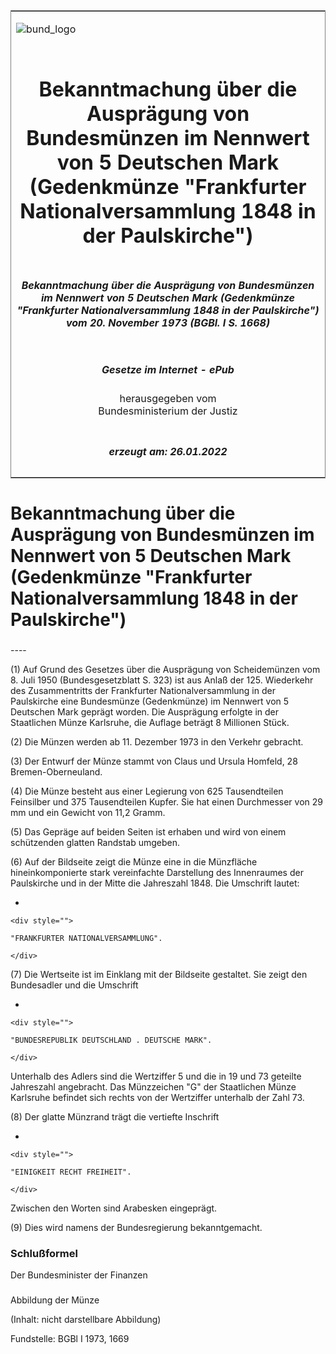 <span id="DECKBLATT.html"></span>

<table border="0" frame="border" width="100%">

<tr valign="top">

<td align="left">

![bund\_logo](BfJ_2021_Web_de_de.gif)

</td>

<td align="right">

 

</td>

</tr>

<tr align="center" valign="middle">

<td colspan="2">

# Bekanntmachung über die Ausprägung von Bundesmünzen im Nennwert von 5 Deutschen Mark (Gedenkmünze "Frankfurter Nationalversammlung 1848 in der Paulskirche")

</td>

</tr>

<tr align="center" valign="middle">

<td colspan="2">

##### Bekanntmachung über die Ausprägung von Bundesmünzen im Nennwert von 5 Deutschen Mark (Gedenkmünze "Frankfurter Nationalversammlung 1848 in der Paulskirche") vom 20. November 1973 (BGBl. I S. 1668)

</td>

</tr>

<tr align="center" valign="middle">

<td colspan="2">

  
  

##### Gesetze im Internet - ePub  
  
herausgegeben vom  
Bundesministerium der Justiz

</td>

</tr>

<tr align="center" valign="bottom">

<td colspan="2">

  
  

##### erzeugt am: 26.01.2022

</td>

</tr>

</table>

<span id="BJNR016680973.html"></span>

# Bekanntmachung über die Ausprägung von Bundesmünzen im Nennwert von 5 Deutschen Mark (Gedenkmünze "Frankfurter Nationalversammlung 1848 in der Paulskirche")

<span id="BJNR016680973BJNE000100307.html"></span>

###   
\----

<div>

<div class="jnhtml">

<div>

<div class="jurAbsatz">

(1) Auf Grund des Gesetzes über die Ausprägung von Scheidemünzen vom 8.
Juli 1950 (Bundesgesetzblatt S. 323) ist aus Anlaß der 125. Wiederkehr
des Zusammentritts der Frankfurter Nationalversammlung in der
Paulskirche eine Bundesmünze (Gedenkmünze) im Nennwert von 5 Deutschen
Mark geprägt worden. Die Ausprägung erfolgte in der Staatlichen Münze
Karlsruhe, die Auflage beträgt 8 Millionen Stück.

</div>

<div class="jurAbsatz">

(2) Die Münzen werden ab 11. Dezember 1973 in den Verkehr gebracht.

</div>

<div class="jurAbsatz">

(3) Der Entwurf der Münze stammt von Claus und Ursula Homfeld, 28
Bremen-Oberneuland.

</div>

<div class="jurAbsatz">

(4) Die Münze besteht aus einer Legierung von 625 Tausendteilen
Feinsilber und 375 Tausendteilen Kupfer. Sie hat einen Durchmesser von
29 mm und ein Gewicht von 11,2 Gramm.

</div>

<div class="jurAbsatz">

(5) Das Gepräge auf beiden Seiten ist erhaben und wird von einem
schützenden glatten Randstab umgeben.

</div>

<div class="jurAbsatz">

(6) Auf der Bildseite zeigt die Münze eine in die Münzfläche
hineinkomponierte stark vereinfachte Darstellung des Innenraumes der
Paulskirche und in der Mitte die Jahreszahl 1848. Die Umschrift lautet:

  - 
    
    <div style="">
    
    "FRANKFURTER NATIONALVERSAMMLUNG".
    
    </div>

</div>

<div class="jurAbsatz">

(7) Die Wertseite ist im Einklang mit der Bildseite gestaltet. Sie zeigt
den Bundesadler und die Umschrift

  - 
    
    <div style="">
    
    "BUNDESREPUBLIK DEUTSCHLAND . DEUTSCHE MARK".
    
    </div>

Unterhalb des Adlers sind die Wertziffer 5 und die in 19 und 73 geteilte
Jahreszahl angebracht. Das Münzzeichen "G" der Staatlichen Münze
Karlsruhe befindet sich rechts von der Wertziffer unterhalb der Zahl 73.

</div>

<div class="jurAbsatz">

(8) Der glatte Münzrand trägt die vertiefte Inschrift

  - 
    
    <div style="">
    
    "EINIGKEIT RECHT FREIHEIT".
    
    </div>

Zwischen den Worten sind Arabesken eingeprägt.

</div>

<div class="jurAbsatz">

(9) Dies wird namens der Bundesregierung bekanntgemacht.

</div>

</div>

</div>

</div>

<span id="BJNR016680973BJNE000200307.html"></span>

### Schlußformel  

<div>

<div class="jnhtml">

<div>

<div class="jurAbsatz">

<span class="SP">Der Bundesminister der Finanzen</span>

</div>

</div>

</div>

</div>

<span id="BJNR016680973BJNE000300307.html"></span>

###   
Abbildung der Münze

<div>

<div class="jnhtml">

<div>

<div class="jurAbsatz">

(Inhalt: nicht darstellbare Abbildung)  

<div class="kommentar_Fundstelle">

Fundstelle: BGBl I 1973, 1669

</div>

</div>

</div>

</div>

</div>
